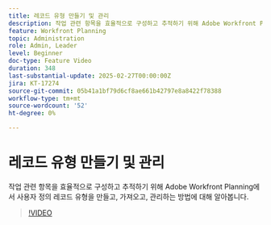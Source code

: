 ```yaml
---
title: 레코드 유형 만들기 및 관리
description: 작업 관련 항목을 효율적으로 구성하고 추적하기 위해 Adobe Workfront Planning에서 사용자 정의 레코드 유형을 만들고, 가져오고, 관리하는 방법에 대해 알아봅니다.
feature: Workfront Planning
topic: Administration
role: Admin, Leader
level: Beginner
doc-type: Feature Video
duration: 348
last-substantial-update: 2025-02-27T00:00:00Z
jira: KT-17274
source-git-commit: 05b41a1bf79d6cf8ae661b42797e8a8422f78388
workflow-type: tm+mt
source-wordcount: '52'
ht-degree: 0%

---
```



# 레코드 유형 만들기 및 관리

작업 관련 항목을 효율적으로 구성하고 추적하기 위해 Adobe Workfront Planning에서 사용자 정의 레코드 유형을 만들고, 가져오고, 관리하는 방법에 대해 알아봅니다.

>[!VIDEO](https://video.tv.adobe.com/v/3448091/?learn=on&enablevpops&captions=kor)
